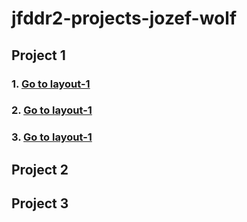 # jfddr2-projects-jozef-wolf
## Project 1 
### 1. [Go to layout-1](https://infoshareacademy.github.io/jfddr2-projects-jozef-wolf/layout-1/index.html)

### 2. [Go to layout-1](https://infoshareacademy.github.io/jfddr2-projects-jozef-wolf/layout-2/index.html)

### 3. [Go to layout-1](https://infoshareacademy.github.io/jfddr2-projects-jozef-wolf/layout-3/index.html)
## Project 2 

## Project 3
